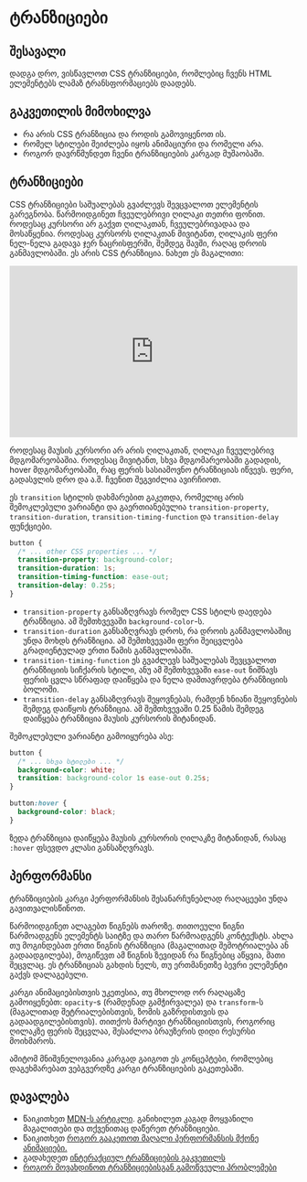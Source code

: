 # ტრანზიციები

## შესავალი

დადგა დრო, ვისწავლოთ CSS ტრანზიციები, რომლებიც ჩვენს HTML ელემენტებს ლამაზ ტრანსფორმაციებს დაადებს.

## გაკვეთილის მიმოხილვა

- რა არის CSS ტრანზიცია და როდის გამოვიყენოთ ის.
- რომელ სტილები შეიძლება იყოს ანიმაციური და რომელი არა.
- როგორ დავრწმუნდეთ ჩვენი ტრანზიციების კარგად მუშაობაში.

## ტრანზიციები

CSS ტრანზიციები საშუალებას გვაძლევს შევცვალოთ ელემენტის გარეგნობა. წარმოიდგინეთ ჩვეულებრივი ღილაკი თეთრი ფონით. როდესაც კურსორი არ გაქვთ ღილაკთან, ჩვეულებრივადაა და მოსაწყენია. როდესაც კურსორს ღილაკთან მივიტანთ, ღილაკის ფერი ნელ-ნელა გადავა ჯერ ნაცრისფერში, შემდეგ შავში, რაღაც დროის განმავლობაში. ეს არის CSS ტრანზიცია. ნახეთ ეს მაგალითი:

<iframe height="300" style="width: 100%;" scrolling="no" title="CSS Transition (longhand)" src="https://codepen.io/xazy/embed/gOyobvo?default-tab=html%2Cresult&theme-id=dark" frameborder="no" loading="lazy" allowtransparency="true" allowfullscreen="true">
  See the Pen <a href="https://codepen.io/xazy/pen/gOyobvo">
  CSS Transition (longhand)</a> by XazyProject (<a href="https://codepen.io/xazy">@xazy</a>)
  on <a href="https://codepen.io">CodePen</a>.
</iframe>

როდესაც მაუსის კურსორი არ არის ღილაკთან, ღილაკი ჩვეულებრივ მდგომარეობაშია. როდესაც მივიტანთ, სხვა მდგომარეობაში გადადის, hover მდგომარეობაში, რაც ფერის სასიამოვნო ტრანზიციას იწვევს. ფერი, გადასვლის დრო და ა.შ. ჩვენით შეგვიძლია ავირჩიოთ.

ეს `transition` სტილის დახმარებით გაკეთდა, რომელიც არის შემოკლებული ვარიანტი და გაერთიანებულია `transition-property`, `transition-duration`, `transition-timing-function` და `transition-delay` ფუნქციები.

```css
button {
  /* ... other CSS properties ... */
  transition-property: background-color;
  transition-duration: 1s;
  transition-timing-function: ease-out;
  transition-delay: 0.25s;
}
```

- `transition-property` განსაზღვრავს რომელ CSS სტილს დაედება ტრანზიცია. ამ შემთხვევაში `background-color`-ს.
- `transition-duration` განსაზღვრავს დროს, რა დროის განმავლობაშიც უნდა მოხდს ტრანზიცია. ამ შემთხვევაში ფერი შეიცვლება გრადიენტულად ერთი წამის განმავლობაში.
- `transition-timing-function` ეს გვაძლევს საშუალებას შევცვალოთ ტრანზიციის სიჩქარის სტილი, ანუ ამ შემთხვევაში `ease-out` ნიშნავს ფერის ცვლა სწრაფად დაიწყება და ნელა დამთავრდება ტრანზიციის ბოლოში.
- `transition-delay` განსაზღვრავს შეყოვნებას, რამდენ ხნიანი შეყოვნების შემდეგ დაიწყოს ტრანზიცია. ამ შემთხვევაში 0.25 წამის შემდეგ დაიწყება ტრანზიცია მაუსის კურსორის მიტანიდან.

შემოკლებული ვარიანტი გამოიყურება ასე:

```css
button {
  /* ... სხვა სტილები ... */
  background-color: white;
  transition: background-color 1s ease-out 0.25s;
}

button:hover {
  background-color: black;
}
```

ზედა ტრანზიცია დაიწყება მაუსის კურსორის ღილაკზე მიტანიდან, რასაც `:hover` ფსევდო კლასი განსაზღვრავს.

## პერფორმანსი

ტრანზიციების კარგი პერფორმანსის შესანარჩუნებლად რაღაცეები უნდა გავითვალისწინოთ.

წარმოიდგინეთ ალაგებთ წიგნებს თაროზე. თითოეული წიგნი წარმოადგენს ელემენტს საიტზე და თარო წარმოადგენს კონტექსტს. ახლა თუ მოგინდებათ ერთი წიგნის ტრანზიცია (მაგალითად შემოტრიალება ან გადაადგილება), მოგიწევთ ამ წიგნის ზევიდან რა წიგნებიც აწყვია, მათი შეცვლაც. ეს ტრანზიციას გახდის ნელს, თუ ერთმანეთზე ბევრი ელემენტი გაქვს დალაგებული.

კარგი ანიმაციებისთვის უკეთესია, თუ მხოლოდ ორ რაღაცაზე გამოიყენებთ: `opacity`-s (რამდენად გამჭირვალეა) და `transform`-ს (მაგალითად შეტრიალებისთვის, ზომის გაზრდისთვის და გადაადგილებისთვის). თითქოს მარტივი ტრანზიციისთვის, როგორიც ღილაკზე ფერის შეცვლაა, შესაძლოა ბრაუზერის დიდი რესურსი მოიხმაროს.

ამიტომ მნიშვნელოვანია კარგად გაიგოთ ეს კონცეპტები, რომლებიც დაგეხმარებათ ვებგვერდზე კარგი ტრანზიციების გაკეთებაში.

## დავალება

<div className="homework">

- წაიკითხეთ [MDN-ს არტიკლი](https://developer.mozilla.org/en-US/docs/Web/CSS/CSS_Transitions/Using_CSS_transitions). განიხილეთ კაგად მოყვანილი მაგალითები და თქვენითაც დაწერეთ ტრანზიციები.
- წაიკითხეთ [როგორ გააკეთოთ მაღალი პერფორმანსის მქონე ანიმაციები.](https://web.dev/articles/animations-guide)
- გადახედეთ [ინტერაქციულ ტრანზიციების გაკვეთილს](https://www.joshwcomeau.com/animation/css-transitions/)
- [როგორ მოვახდინოთ ტრანზიციებისგან გამოწვეული პრობლემები](https://dzhavat.github.io/2021/02/18/debugging-layout-repaint-issues-triggered-by-css-transition.html)

</div>
